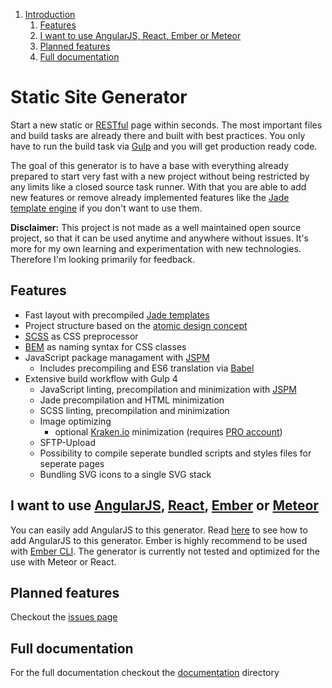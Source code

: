1. [Introduction](#static-site-generator)
    1. [Features](#features)
    1. [I want to use AngularJS, React, Ember or Meteor](#i-want-to-use-angularjs-react-ember-or-meteor)
    1. [Planned features](#planned-features)
    1. [Full documentation](#full-documentation)

Static Site Generator
===
Start a new static or [RESTful](http://en.wikipedia.org/wiki/Representational_state_transfer) page within seconds. The most important files and build tasks are already there and built with best practices. You only have to run the build task via [Gulp](http://gulpjs.com/) and you will get production ready code.

The goal of this generator is to have a base with everything already prepared to start very fast with a new project without being restricted by any limits like a closed source task runner. With that you are able to add new features or remove already implemented features like the [Jade template engine](http://jade-lang.com/) if you don't want to use them.

**Disclaimer:** This project is not made as a well maintained open source project, so that it can be used anytime and anywhere without issues. It's more for my own learning and experimentation with new technologies. Therefore I'm looking primarily for feedback.

Features
---
* Fast layout with precompiled [Jade templates](http://jade-lang.com/)
* Project structure based on the [atomic design concept](http://patternlab.io/about.html)
* [SCSS](http://sass-lang.com/) as CSS preprocessor
* [BEM](http://csswizardry.com/2013/01/mindbemding-getting-your-head-round-bem-syntax/) as naming syntax for CSS classes
* JavaScript package managament with [JSPM](http://jspm.io/)
    + Includes precompiling and ES6 translation via [Babel](https://babeljs.io/)
* Extensive build workflow with Gulp 4
    + JavaScript linting, precompilation and minimization with [JSPM](http://jspm.io/)
    + Jade precompilation and HTML minimization
    + SCSS linting, precompilation and minimization
    + Image optimizing
        - optional [Kraken.io](https://kraken.io/) minimization (requires [PRO account](https://kraken.io/pro))
    + SFTP-Upload
    + Possibility to compile seperate bundled scripts and styles files for seperate pages
    + Bundling SVG icons to a single SVG stack

I want to use [AngularJS](https://angularjs.org/), [React](https://facebook.github.io/react/), [Ember](http://emberjs.com/) or [Meteor](https://www.meteor.com/)
---
You can easily add AngularJS to this generator. Read [here](#add-angularjs) to see how to add AngularJS to this generator. Ember is highly recommend to be used with [Ember CLI](http://www.ember-cli.com/). The generator is currently not tested and optimized for the use with Meteor or React.

Planned features
---
Checkout the [issues page](https://github.com/simonknittel/static-site-generator/labels/enhancement)

Full documentation
---
For the full documentation checkout the [documentation](./documentation) directory
